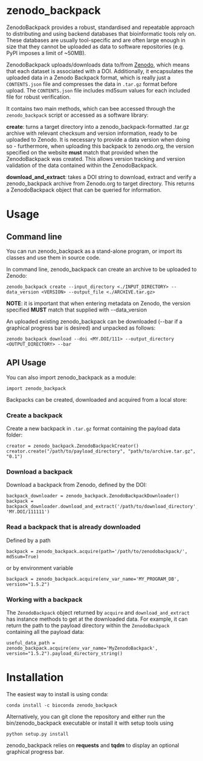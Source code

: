 # zenodo_backpack

ZenodoBackpack provides a robust, standardised and repeatable approach to
distributing and using backend databases that bioinformatic tools rely on. These
databases are usually tool-specific and are often large enough in size that they
cannot be uploaded as data to software repositories (e.g. PyPI imposes a limit
of ~50MB).

ZenodoBackpack uploads/downloads data to/from [Zenodo](https://zenodo.org),
which means that each dataset is associated with a DOI. Additionally, it
encapsulates the uploaded data in a Zenodo Backpack format, which is really just
a `CONTENTS.json` file and compresses the data in `.tar.gz` format before
upload. The `CONTENTS.json` file includes md5sum values for each included file
for robust verification.

It contains two main methods, which can bee accessed through the
`zenodo_backpack` script or accessed as a software library:

**create**: turns a target directory into a zenodo_backpack-formatted .tar.gz archive with relevant checksum and version information, ready to be uploaded to Zenodo. It is necessary to provide a data version when doing so - furthermore, when uploading this backpack to zenodo.org, the version specified on the website **must** match that provided when the ZenodoBackpack was created. This allows version tracking and version validation of the data contained within the ZenodoBackpack. 
     
**download_and_extract**: takes a DOI string to download, extract and verify a zenodo_backpack archive from Zenodo.org to target directory. This returns a ZenodoBackpack object that can be queried for information. 
    

# Usage

## Command line
You can run zenodo_backpack as a stand-alone program, or import its classes and use them in source code. 

In command line, zenodo_backpack can create an archive to be uploaded to Zenodo: 

```
zenodo_backpack create --input_directory <./INPUT_DIRECTORY> --data_version <VERSION> --output_file <./ARCHIVE.tar.gz>
```

**NOTE**: it is important that when entering metadata on Zenodo, the version specified **MUST** match that supplied with --data_version

An uploaded existing zenodo_backpack can be downloaded (--bar if a graphical progress bar is desired) and unpacked as follows: 

```
zenodo_backpack download --doi <MY.DOI/111> --output_directory <OUTPUT_DIRECTORY> --bar
```

## API Usage

You can also import zenodo_backpack as a module: 

```
import zenodo_backpack
```

Backpacks can be created, downloaded and acquired from a local store:

### Create a backpack

Create a new backpack in `.tar.gz` format containing the payload data folder:
```
creator = zenodo_backpack.ZenodoBackpackCreator()
creator.create("/path/to/payload_directory", "path/to/archive.tar.gz", "0.1")
```

### Download a backpack

Download a backpack from Zenodo, defined by the DOI:
```
backpack_downloader = zenodo_backpack.ZenodoBackpackDownloader()
backpack = backpack_downloader.download_and_extract('/path/to/download_directory', 'MY.DOI/111111')
```

### Read a backpack that is already downloaded

Defined by a path
```
backpack = zenodo_backpack.acquire(path='/path/to/zenodobackpack/', md5sum=True)
```
or by environment variable
```
backpack = zenodo_backpack.acquire(env_var_name='MY_PROGRAM_DB', version="1.5.2")
```

### Working with a backpack

The `ZenodoBackpack` object returned by `acquire` and `download_and_extract` has instance methods to get at the downloaded data. For example, it can return the path to the payload directory within the `ZenodoBackpack` containing all the payload data:

```
useful_data_path = zenodo_backpack.acquire(env_var_name='MyZenodoBackpack', version="1.5.2").payload_directory_string()
```

# Installation

The easiest way to install is using conda:

```
conda install -c bioconda zenodo_backpack
```

Alternatively, you can git clone the repository and either run the bin/zenodo_backpack executable or install it with setup tools using 

```
python setup.py install
```

zenodo_backpack relies on **requests** and **tqdm** to display an optional graphical progress bar. 
